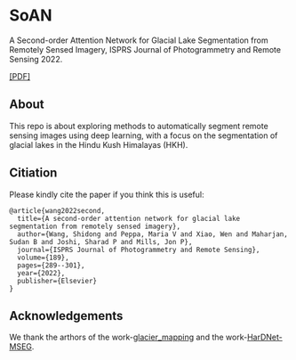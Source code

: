 # SoAN
A Second-order Attention Network for Glacial Lake Segmentation from Remotely Sensed Imagery, ISPRS Journal of Photogrammetry and Remote Sensing 2022. 

[[PDF]](https://reader.elsevier.com/reader/sd/pii/S0924271622001460?token=E29F48DFF46794ED201F028D0458333A8C8C96C6CCEE08560A15E1D554141EDB5F14611F554F9965C2F955AA13C6B579&originRegion=eu-west-1&originCreation=20220802152705)

## About
This repo is about exploring methods to automatically segment remote sensing images using deep learning, with a focus on the segmentation of glacial lakes in the Hindu Kush Himalayas (HKH). 

## Citiation

Please kindly cite the paper if you think this is useful:

```
@article{wang2022second,
  title={A second-order attention network for glacial lake segmentation from remotely sensed imagery},
  author={Wang, Shidong and Peppa, Maria V and Xiao, Wen and Maharjan, Sudan B and Joshi, Sharad P and Mills, Jon P},
  journal={ISPRS Journal of Photogrammetry and Remote Sensing},
  volume={189},
  pages={289--301},
  year={2022},
  publisher={Elsevier}
}
```

## Acknowledgements
We thank the arthors of the work-[glacier_mapping](https://github.com/krisrs1128/glacier_mapping) and the work-[HarDNet-MSEG](https://github.com/james128333/HarDNet-MSEG).
